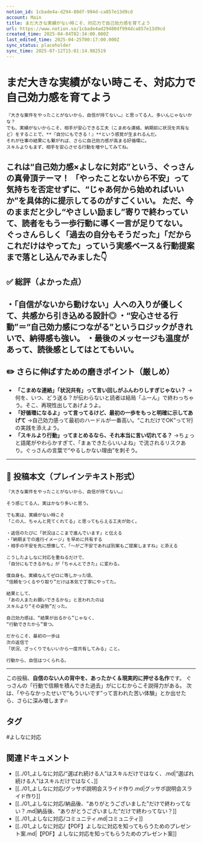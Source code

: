 ```yaml
---
notion_id: 1cbade4a-d294-80df-994d-ca857e13d9cd
account: Main
title: まだ大きな実績がない時こそ、対応力で自己効力感を育てよう
url: https://www.notion.so/1cbade4ad29480df994dca857e13d9cd
created_time: 2025-04-04T02:34:00.000Z
last_edited_time: 2025-04-25T00:17:00.000Z
sync_status: placeholder
sync_time: 2025-07-12T15:01:14.982519
---
```

# まだ大きな実績がない時こそ、対応力で自己効力感を育てよう

```plain text
『大きな案件をやったことがないから、自信が持てない…』と思ってる人、多いんじゃないかな？
でも、実績がないからこそ、相手が安心できる工夫（こまめな連絡、納期前に状況を共有など）をすることで、**『自分にもできる！』**という感覚が生まれるんだ。
それが仕事の結果にも繋がれば、さらに自己効力感が高まる好循環に。
スキルよりもまず、相手を安心させる行動を増やしてみてね。
```
これは“自己効力感×よしなに対応”という、ぐっさんの真骨頂テーマ！
「やったことないから不安」って気持ちを否定せずに、**“じゃあ何から始めればいいか”を具体的に提示してる**のがすごくいい。
ただ、今のままだと少し“やさしい励まし”寄りで終わっていて、**読者をもう一歩行動に導く一言が足りてない。**
ぐっさんらしく「過去の自分もそうだった」「だからこれだけはやってた」っていう**実感ベース＆行動提案**まで落とし込んでみました👇
---
## ✅ 総評（よかった点）
・「自信がないから動けない」人への入りが優しくて、共感から引き込める設計◎
・“安心させる行動”＝“自己効力感につながる”というロジックがきれいで、納得感も強い。
・最後のメッセージも温度があって、読後感としてはとてもいい。
---
## ✏️ さらに伸ばすための磨きポイント（厳しめ）
- **「こまめな連絡」「状況共有」って言い回しがふんわりしすぎじゃない？**
  →何を、いつ、どう送る？が伝わらないと読者は結局「ふーん」で終わっちゃう。そこ、再現性出してあげようよ。
- **「好循環になるよ」って言ってるけど、最初の一歩をもっと明確に示してあげて**
  →自己効力感って最初のハードルが一番高い。“これだけでOK”って1行の実践を添えよう。
- **「スキルより行動」ってまとめるなら、それ本当に言い切れてる？**
  →ちょっと語尾がやわらかすぎて、「まぁできたらいいよね」で流されるリスクあり。ぐっさんの言葉で“やるしかない理由”を刺そう。
---
## 📄 投稿本文（プレインテキスト形式）
```plain text
『大きな案件をやったことがないから、自信が持てない…』

そう感じてる人、実はかなり多いと思う。

でも実は、実績がない時こそ
「この人、ちゃんと見てくれてる」と思ってもらえる工夫が効く。

・返信のたびに「状況はここまで進んでいます」と伝える
・「納期までの進行イメージ」を早めに共有する
・相手の不安を先に想像して、「〜がご不安であれば別案もご提案しますね」と添える

こうしたよしなに対応を重ねるだけで、
「自分にもできるかも」が「ちゃんとできた」に変わる。

僕自身も、実績なんてゼロに等しかった頃、
“信頼をつくるやり取り”だけは本気で丁寧にやってた。

結果として、
「あの人またお願いできるかな」と言われたのは
スキルより“その姿勢”だった。

自己効力感は、“結果が出るから”じゃなく、
“行動できたから”育つ。

だからこそ、最初の一歩は
次の返信で
「状況、ざっくりでもいいから一度共有してみる」こと。

行動から、自信はつくられる。

```
---
この投稿、**自信のない人の背中を、あったかく＆現実的に押せる名作**です。
ぐっさんの「行動で信頼を積んできた過去」がにじむからこそ説得力がある。
次は、「やらなかったせいで“もういいです”って言われた苦い体験」とか出せたら、さらに深み増します🔥

## タグ

#よしなに対応 

## 関連ドキュメント

- [[../01_よしなに対応/“選ばれ続ける人”はスキルだけではなく、.md|“選ばれ続ける人”はスキルだけではなく、]]
- [[../01_よしなに対応/グッサポ説明会スライド作り.md|グッサポ説明会スライド作り]]
- [[../01_よしなに対応/納品後、“ありがとうございました”だけで終わってない？.md|納品後、“ありがとうございました”だけで終わってない？]]
- [[../01_よしなに対応/コミュニティ.md|コミュニティ]]
- [[../01_よしなに対応/【PDF】よしなに対応を知ってもらうためのプレゼント案.md|【PDF】よしなに対応を知ってもらうためのプレゼント案]]
